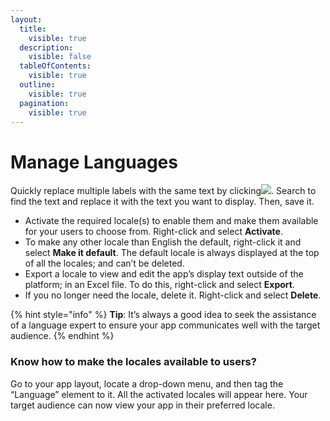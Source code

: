 ```yaml
---
layout:
  title:
    visible: true
  description:
    visible: false
  tableOfContents:
    visible: true
  outline:
    visible: true
  pagination:
    visible: true
---
```


# Manage Languages

Quickly replace multiple labels with the same text by clicking![](https://reasyapps.com/forum/wp-content/uploads/2022/07/Find-and-Replace.png). Search to find the text and replace it with the text you want to display. Then, save it.

* Activate the required locale(s) to enable them and make them available for your users to choose from. Right-click and select **Activate**.
* To make any other locale than English the default, right-click it and select **Make it default**. The default locale is always displayed at the top of all the locales; and can’t be deleted.
* Export a locale to view and edit the app’s display text outside of the platform; in an Excel file. To do this, right-click and select **Export**.
* If you no longer need the locale, delete it. Right-click and select **Delete**.

{% hint style="info" %}
**Tip**: It’s always a good idea to seek the assistance of a language expert to ensure your app communicates well with the target audience.
{% endhint %}

### Know how to make the locales available to users? <a href="#know-how-to-make-the-locales-available-to-users" id="know-how-to-make-the-locales-available-to-users"></a>

Go to your app layout, locate a drop-down menu, and then tag the “Language” element to it. All the activated locales will appear here. Your target audience can now view your app in their preferred locale.
